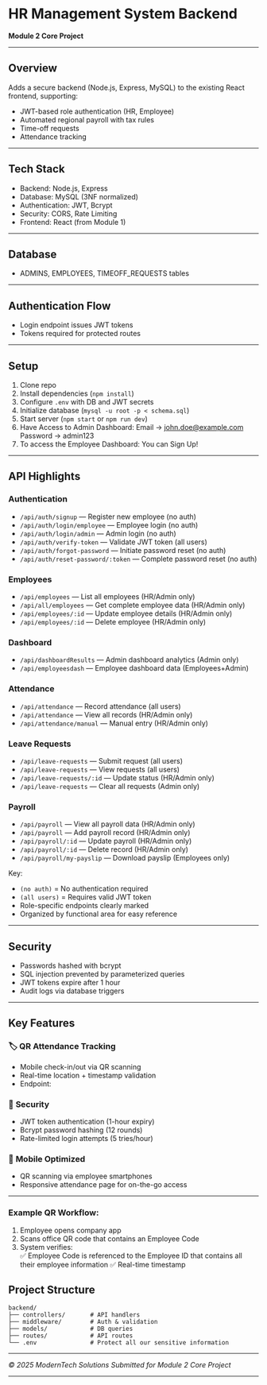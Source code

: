 # HR Management System Backend

**Module 2 Core Project**

---

## Overview

Adds a secure backend (Node.js, Express, MySQL) to the existing React frontend, supporting:

* JWT-based role authentication (HR, Employee)
* Automated regional payroll with tax rules
* Time-off requests
* Attendance tracking

---

## Tech Stack

* Backend: Node.js, Express
* Database: MySQL (3NF normalized)
* Authentication: JWT, Bcrypt
* Security: CORS, Rate Limiting
* Frontend: React (from Module 1)

---

## Database

* ADMINS, EMPLOYEES, TIMEOFF\_REQUESTS tables

---

## Authentication Flow

* Login endpoint issues JWT tokens
* Tokens required for protected routes

---

## Setup

1. Clone repo
2. Install dependencies (`npm install`)
3. Configure `.env` with DB and JWT secrets
4. Initialize database (`mysql -u root -p < schema.sql`)
5. Start server (`npm start` or `npm run dev`)
6. Have Access to Admin Dashboard: Email -> john.doe@example.com
                                   Password -> admin123
7. To access the Employee Dashboard: You can Sign Up!

---

## API Highlights

### Authentication
* `/api/auth/signup` — Register new employee (no auth)
* `/api/auth/login/employee` — Employee login (no auth)
* `/api/auth/login/admin` — Admin login (no auth)
* `/api/auth/verify-token` — Validate JWT token (all users)
* `/api/auth/forgot-password` — Initiate password reset (no auth)
* `/api/auth/reset-password/:token` — Complete password reset (no auth)

### Employees
* `/api/employees` — List all employees (HR/Admin only)
* `/api/all/employees` — Get complete employee data (HR/Admin only)
* `/api/employees/:id` — Update employee details (HR/Admin only)
* `/api/employees/:id` — Delete employee (HR/Admin only)

### Dashboard
* `/api/dashboardResults` — Admin dashboard analytics (Admin only)
* `/api/employeesdash` — Employee dashboard data (Employees+Admin)

### Attendance
* `/api/attendance` — Record attendance (all users)
* `/api/attendance` — View all records (HR/Admin only)
* `/api/attendance/manual` — Manual entry (HR/Admin only)

### Leave Requests
* `/api/leave-requests` — Submit request (all users)
* `/api/leave-requests` — View requests (all users)
* `/api/leave-requests/:id` — Update status (HR/Admin only)
* `/api/leave-requests` — Clear all requests (Admin only)

### Payroll
* `/api/payroll` — View all payroll data (HR/Admin only)
* `/api/payroll` — Add payroll record (HR/Admin only)
* `/api/payroll/:id` — Update payroll (HR/Admin only)
* `/api/payroll/:id` — Delete record (HR/Admin only)
* `/api/payroll/my-payslip` — Download payslip (Employees only)

Key:
- `(no auth)` = No authentication required
- `(all users)` = Requires valid JWT token
- Role-specific endpoints clearly marked
- Organized by functional area for easy reference
---

## Security

* Passwords hashed with bcrypt
* SQL injection prevented by parameterized queries
* JWT tokens expire after 1 hour
* Audit logs via database triggers

---

## Key Features  

### 🏷 **QR Attendance Tracking**  
* Mobile check-in/out via QR scanning  
* Real-time location + timestamp validation  
* Endpoint:  

### 🔐 **Security**  
* JWT token authentication (1-hour expiry)  
* Bcrypt password hashing (12 rounds)  
* Rate-limited login attempts (5 tries/hour)  

### 📱 **Mobile Optimized**  
* QR scanning via employee smartphones  
* Responsive attendance page for on-the-go access  

---

### Example QR Workflow:  
1. Employee opens company app  
2. Scans office QR code that contains an Employee Code
3. System verifies:  
   ✅ Employee Code is referenced to the Employee ID that contains all their employee information
   ✅ Real-time timestamp  

## Project Structure

```
backend/
├── controllers/       # API handlers
├── middleware/        # Auth & validation
├── models/            # DB queries
├── routes/            # API routes
└── .env               # Protect all our sensitive information
```

---

*© 2025 ModernTech Solutions*
*Submitted for Module 2 Core Project*

---
